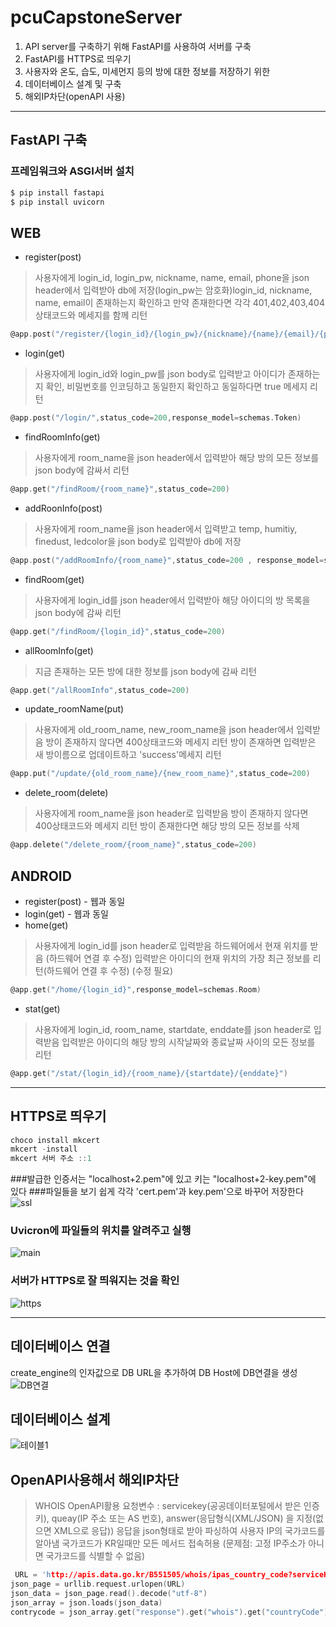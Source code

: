 # pcuCapstoneServer

1. API server를 구축하기 위해 FastAPI를 사용하여 서버를 구축
2. FastAPI를 HTTPS로 띄우기 
3. 사용자와 온도, 습도, 미세먼지 등의 방에 대한 정보를 저장하기 위한 
4. 데이터베이스 설계 및 구축
5. 해외IP차단(openAPI 사용)
-------------------------------------------------------------------------------------------------
## FastAPI 구축
### 프레임워크와  ASGI서버 설치
```c
$ pip install fastapi
$ pip install uvicorn
```

## WEB

* register(post)
>사용자에게 login_id, login_pw, nickname, name, email, phone을 json header에서 입력받아 db에 저장(login_pw는 암호화)login_id, nickname, name, email이 존재하는지 확인하고 만약 존재한다면 각각 401,402,403,404 상태코드와 메세지를 함께 리턴
```c
@app.post("/register/{login_id}/{login_pw}/{nickname}/{name}/{email}/{phone}",status_code=200)
```


* login(get)
>사용자에게 login_id와 login_pw를 json body로 입력받고 아이디가 존재하는지 확인, 비밀번호를 인코딩하고 동일한지 확인하고 동일하다면 true 메세지 리턴 
```c
@app.post("/login/",status_code=200,response_model=schemas.Token)
```

* findRoomInfo(get)
>사용자에게 room_name을 json header에서 입력받아 해당 방의 모든 정보를 json body에 감싸서 리턴
```c
@app.get("/findRoom/{room_name}",status_code=200)
```

* addRoonInfo(post)
>사용자에게 room_name을 json header에서 입력받고 temp, humitiy, finedust, ledcolor을 json body로 입력받아 db에 저장
```c
@app.post("/addRoomInfo/{room_name}",status_code=200 , response_model=schemas.Room)
```

* findRoom(get)
>사용자에게 login_id를 json header에서 입력받아 해당 아이디의 방 목록을 json body에 감싸 리턴
```c
@app.get("/findRoom/{login_id}",status_code=200)
```

* allRoomInfo(get)
>지금 존재하는 모든 방에 대한 정보를 json body에 감싸 리턴
```c
@app.get("/allRoomInfo",status_code=200)
```

* update_roomName(put)
>사용자에게 old_room_name, new_room_name을 json header에서 입력받음
>방이 존재하지 않다면 400상태코드와 메세지 리턴
>방이 존재하면 입력받은 새 방이름으로 업데이트하고 'success'메세지 리턴
```c
@app.put("/update/{old_room_name}/{new_room_name}",status_code=200)
```

* delete_room(delete)
>사용자에게 room_name을 json header로 입력받음
>방이 존재하지 않다면 400상태코드와 메세지 리턴
>방이 존재한다면 해당 방의 모든 정보를 삭제
```c
@app.delete("/delete_room/{room_name}",status_code=200)
```

## ANDROID

* register(post) - 웹과 동일
* login(get) - 웹과 동일
* home(get)
>사용자에게 login_id를 json header로 입력받음
>하드웨어에서 현재 위치를 받음 (하드웨어 연결 후 수정)
>입력받은 아이디의 현재 위치의 가장 최근 정보를 리턴(하드웨어 연결 후 수정)
>(수정 필요)
```c
@app.get("/home/{login_id}",response_model=schemas.Room)
```

* stat(get)
>사용자에게 login_id, room_name, startdate, enddate를 json header로 입력받음
>입력받은 아이디의 해당 방의 시작날짜와 종료날짜 사이의 모든 정보를 리턴 
```c
@app.get("/stat/{login_id}/{room_name}/{startdate}/{enddate}")
```
-------------------------------------------------------------------------------------------------
## HTTPS로 띄우기

```c
choco install mkcert
mkcert -install
mkcert 서버 주소 ::1
```
###발급한 인증서는  "localhost+2.pem"에 있고 키는 "localhost+2-key.pem"에 있다
###파일들을 보기 쉽게 각각 'cert.pem'과 key.pem'으로 바꾸어 저장한다
![ssl](https://user-images.githubusercontent.com/69308065/190902416-cde706f9-e9ee-4727-8147-63090880a5fc.png)

### Uvicron에 파일들의 위치를 알려주고 실행
![main](https://user-images.githubusercontent.com/69308065/190902422-30d9e336-e400-49d6-bd27-db447a79ec00.png)

### 서버가 HTTPS로 잘 띄워지는 것을 확인
![https](https://user-images.githubusercontent.com/69308065/190902574-cedee794-d1ae-4dfe-a406-0cdcef4bbd4d.png)

-------------------------------------------------------------------------------------------------
## 데이터베이스 연결
create_engine의 인자값으로 DB URL을 추가하여 DB Host에 DB연결을 생성
![DB연결](https://user-images.githubusercontent.com/69308065/190901977-0b603d62-3898-4a67-8cbf-99052331f770.png)
## 데이터베이스 설계
![테이블1](https://user-images.githubusercontent.com/69308065/190901303-4bc9d66b-5dc8-49b1-8a2d-1de9e5483511.png)

## OpenAPI사용해서 해외IP차단
>WHOIS OpenAPI활용
>요청변수 : servicekey(공공데이터포털에서 받은 인증키), queay(IP 주소 또는 AS 번호), answer(응답형식(XML/JSON) 을 지정(없으면 XML으로 응답))
>응답을 json형태로 받아 파싱하여 사용자 IP의 국가코드를 알아냄
>국가코드가 KR일때만 모든 메서드 접속허용
>(문제점: 고정 IP주소가 아니면 국가코드를 식별할 수 없음)
```c
 URL = 'http://apis.data.go.kr/B551505/whois/ipas_country_code?serviceKey='+ key + '&query='+ IP +'&answer=json'
json_page = urllib.request.urlopen(URL)
json_data = json_page.read().decode("utf-8")
json_array = json.loads(json_data)
contrycode = json_array.get("response").get("whois").get("countryCode")
```
 

